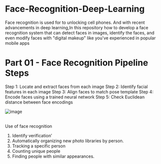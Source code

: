 # Face-Recognition-Deep-Learning
Face recognition is used for to unlocking cell phones. And with recent advancements in deep learning,In this repository how to develop a face recognition system that can detect faces in images, identify the faces, and even modify faces with "digital makeup" like you've experienced in popular mobile apps

# Part 01 - Face Recognition Pipeline Steps


Step 1: Locate and extract faces from each image
Step 2: Identify facial features in each image
Step 3: Align faces to match pose template
Step 4: Encode faces using a trained neural network
Step 5: Check Euclidean distance between face encodings

![image](https://github.com/778569/Face-Recognition-Deep-Learning/assets/52319671/ec1af474-671d-443d-b8af-bd9e84abcd1e)<br><br>

Use of face recognition 
1.	Identify verification’
2.	Automatically organizing new photo libraries by person.
3.	Tracking a specific person
4.	Counting unique people
5.	Finding people with similar appearances. 

